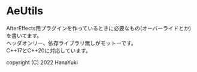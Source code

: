 # AeUtils

AfterEffects用プラグインを作っているときに必要なもの(オーバーライドとか)を書いてます。  
ヘッダオンリー、依存ライブラリ無しがモットーです。  
C++17とC++20に対応しています。  

copyright (C) 2022 HanaYuki
